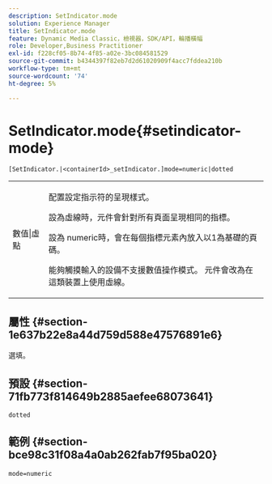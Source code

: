 ```yaml
---
description: SetIndicator.mode
solution: Experience Manager
title: SetIndicator.mode
feature: Dynamic Media Classic，檢視器，SDK/API，輪播橫幅
role: Developer,Business Practitioner
exl-id: f228cf05-8b74-4f85-a02e-3bc084581529
source-git-commit: b4344397f82eb7d2d61020909f4acc7fddea210b
workflow-type: tm+mt
source-wordcount: '74'
ht-degree: 5%

---
```


# SetIndicator.mode{#setindicator-mode}

`[SetIndicator.|<containerId>_setIndicator.]mode=numeric|dotted`

<table id="table_0BEA0B5FFDF64E5594B534B2A87A6D88"> 
 <tbody> 
  <tr> 
   <td colname="col1"> <p> <span class="codeph"> 數值|虛點</span> </p> </td> 
   <td colname="col2"> <p> 配置設定指示符的呈現樣式。 </p> <p>設為<span class="codeph">虛線</span>時，元件會針對所有頁面呈現相同的指標。 </p> <p>設為<span class="codeph"> numeric</span>時，會在每個指標元素內放入以1為基礎的頁碼。 </p> <p>能夠觸摸輸入的設備不支援<span class="codeph">數值</span>操作模式。 元件會改為在這類裝置上使用<span class="codeph">虛線</span>。 </p> </td> 
  </tr> 
 </tbody> 
</table>

## 屬性 {#section-1e637b22e8a44d759d588e47576891e6}

選填。

## 預設 {#section-71fb773f814649b2885aefee68073641}

`dotted`

## 範例 {#section-bce98c31f08a4a0ab262fab7f95ba020}

`mode=numeric`
